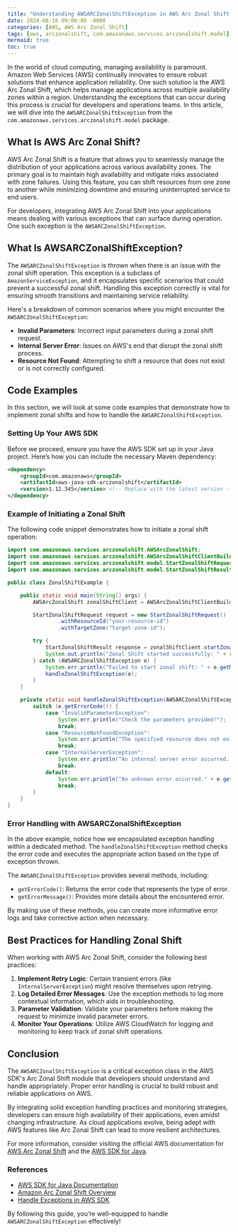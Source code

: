 ```yaml
---
title: "Understanding AWSARCZonalShiftException in AWS Arc Zonal Shift: A Developer's Guide"
date: 2024-08-16 09:00:00 -0000
categories: [AWS, AWS Arc Zonal Shift]
tags: [aws, arczonalshift, com.amazonaws.services.arczonalshift.model]
mermaid: true
toc: true
---
```



In the world of cloud computing, managing availability is paramount. Amazon Web Services (AWS) continually innovates to ensure robust solutions that enhance application reliability. One such solution is the AWS Arc Zonal Shift, which helps manage applications across multiple availability zones within a region. Understanding the exceptions that can occur during this process is crucial for developers and operations teams. In this article, we will dive into the `AWSARCZonalShiftException` from the `com.amazonaws.services.arczonalshift.model` package.

## What Is AWS Arc Zonal Shift?

AWS Arc Zonal Shift is a feature that allows you to seamlessly manage the distribution of your applications across various availability zones. The primary goal is to maintain high availability and mitigate risks associated with zone failures. Using this feature, you can shift resources from one zone to another while minimizing downtime and ensuring uninterrupted service to end users.

For developers, integrating AWS Arc Zonal Shift into your applications means dealing with various exceptions that can surface during operation. One such exception is the `AWSARCZonalShiftException`.

## What Is AWSARCZonalShiftException?

The `AWSARCZonalShiftException` is thrown when there is an issue with the zonal shift operation. This exception is a subclass of `AmazonServiceException`, and it encapsulates specific scenarios that could prevent a successful zonal shift. Handling this exception correctly is vital for ensuring smooth transitions and maintaining service reliability.

Here's a breakdown of common scenarios where you might encounter the `AWSARCZonalShiftException`:

- **Invalid Parameters**: Incorrect input parameters during a zonal shift request.
- **Internal Server Error**: Issues on AWS's end that disrupt the zonal shift process.
- **Resource Not Found**: Attempting to shift a resource that does not exist or is not correctly configured.

## Code Examples

In this section, we will look at some code examples that demonstrate how to implement zonal shifts and how to handle the `AWSARCZonalShiftException`.

### Setting Up Your AWS SDK

Before we proceed, ensure you have the AWS SDK set up in your Java project. Here’s how you can include the necessary Maven dependency:

```xml
<dependency>
    <groupId>com.amazonaws</groupId>
    <artifactId>aws-java-sdk-arczonalshift</artifactId>
    <version>1.12.345</version> <!-- Replace with the latest version -->
</dependency>
```

### Example of Initiating a Zonal Shift

The following code snippet demonstrates how to initiate a zonal shift operation:

```java
import com.amazonaws.services.arczonalshift.AWSArcZonalShift;
import com.amazonaws.services.arczonalshift.AWSArcZonalShiftClientBuilder;
import com.amazonaws.services.arczonalshift.model.StartZonalShiftRequest;
import com.amazonaws.services.arczonalshift.model.StartZonalShiftResult;

public class ZonalShiftExample {

    public static void main(String[] args) {
        AWSArcZonalShift zonalShiftClient = AWSArcZonalShiftClientBuilder.standard().build();

        StartZonalShiftRequest request = new StartZonalShiftRequest()
                .withResourceId("your-resource-id")
                .withTargetZone("target-zone-id");

        try {
            StartZonalShiftResult response = zonalShiftClient.startZonalShift(request);
            System.out.println("Zonal Shift started successfully: " + response.getZonalShiftId());
        } catch (AWSARCZonalShiftException e) {
            System.err.println("Failed to start zonal shift: " + e.getMessage());
            handleZonalShiftException(e);
        }
    }

    private static void handleZonalShiftException(AWSARCZonalShiftException e) {
        switch (e.getErrorCode()) {
            case "InvalidParameterException":
                System.err.println("Check the parameters provided!");
                break;
            case "ResourceNotFoundException":
                System.err.println("The specified resource does not exist.");
                break;
            case "InternalServerException":
                System.err.println("An internal server error occurred. Please retry.");
                break;
            default:
                System.err.println("An unknown error occurred." + e.getMessage());
                break;
        }
    }
}
```

### Error Handling with AWSARCZonalShiftException

In the above example, notice how we encapsulated exception handling within a dedicated method. The `handleZonalShiftException` method checks the error code and executes the appropriate action based on the type of exception thrown.

The `AWSARCZonalShiftException` provides several methods, including:

- `getErrorCode()`: Returns the error code that represents the type of error.
- `getErrorMessage()`: Provides more details about the encountered error.
  
By making use of these methods, you can create more informative error logs and take corrective action when necessary.

## Best Practices for Handling Zonal Shift

When working with AWS Arc Zonal Shift, consider the following best practices:

1. **Implement Retry Logic**: Certain transient errors (like `InternalServerException`) might resolve themselves upon retrying.
2. **Log Detailed Error Messages**: Use the exception methods to log more contextual information, which aids in troubleshooting.
3. **Parameter Validation**: Validate your parameters before making the request to minimize invalid parameter errors.
4. **Monitor Your Operations**: Utilize AWS CloudWatch for logging and monitoring to keep track of zonal shift operations.

## Conclusion

The `AWSARCZonalShiftException` is a critical exception class in the AWS SDK's Arc Zonal Shift module that developers should understand and handle appropriately. Proper error handling is crucial to build robust and reliable applications on AWS.

By integrating solid exception handling practices and monitoring strategies, developers can ensure high availability of their applications, even amidst changing infrastructure. As cloud applications evolve, being adept with AWS features like Arc Zonal Shift can lead to more resilient architectures.

For more information, consider visiting the official AWS documentation for [AWS Arc Zonal Shift](https://docs.aws.amazon.com/) and the [AWS SDK for Java](https://aws.amazon.com/sdk-for-java/).

### References

- [AWS SDK for Java Documentation](https://docs.aws.amazon.com/sdk-for-java/latest/developer-guide/home.html)
- [Amazon Arc Zonal Shift Overview](https://docs.aws.amazon.com/arczonalshift/latest/userguide/what-is.html)
- [Handle Exceptions in AWS SDK](https://docs.aws.amazon.com/sdk-for-java/latest/developer-guide/errors.html)

By following this guide, you’re well-equipped to handle `AWSARCZonalShiftException` effectively!